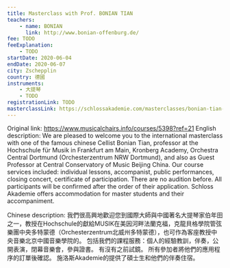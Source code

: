 ```yaml
---
title: Masterclass with Prof. BONIAN TIAN
teachers:
	- name: BONIAN
	  link: http://www.bonian-offenburg.de/
fee: TODO
feeExplanation: 
	- TODO
startDate: 2020-06-04
endDate: 2020-06-07
city: Zschepplin
country: 德國
instruments:
	- 大提琴
	- TODO
registrationLink: TODO
masterclassLink: https://schlossakademie.com/masterclasses/bonian-tian-86
---
```

Original link: https://www.musicalchairs.info/courses/5398?ref=21
English description:
We are pleased to welcome you to the international masterclass with  one of the famous chinese Cellist Bonian Tian, professor at the Hochschule für Musik in Frankfurt am Main, Kronberg Academy, Orchestra Central Dortmund (Orchesterzentrum NRW Dortmund), and also as Guest Professor at Central Conservatory of Music Beijing China.
Our course services included: individual lessons, accompanist, public performances, closing concert, certificate of participation.
 There are no audition before.
 All participants will be confirmed after the order of their application.
Schloss Akademie offers accommodation for master students and their accompaniment.
​

Chinese description:
我們很高興地歡迎您到國際大師與中國著名大提琴家伯年田之一，教授在Hochschule的獻給MUSIK在美因河畔法蘭克福，克龍貝格學院管弦樂團中央多特蒙德（Orchesterzentrum北威州多特蒙德），也可作為客座教授中央音樂北京中國音樂學院的。
包括我們的課程服務：個人的經驗教訓，伴奏，公開表演，閉幕音樂會，參與證書。
有沒有之前試鏡。
所有參加者將他們的應用程序的訂單後確認。
施洛斯Akademie的提供了碩士生和他們的伴奏住宿。

